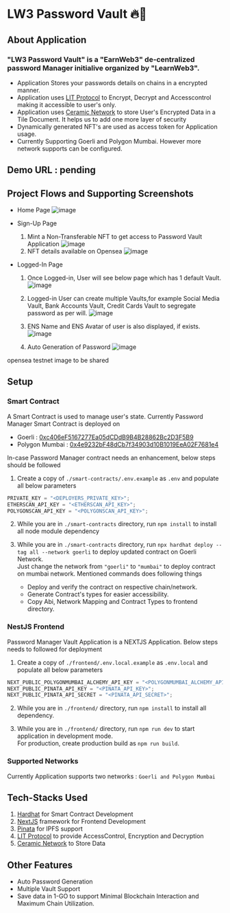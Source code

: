 # LW3 Password Vault 🔥🚀

## About Application

### "LW3 Password Vault" is a "EarnWeb3" de-centralized password Manager initialive organized by "LearnWeb3".

- Application Stores your passwords details on chains in a encrypted manner.
- Application uses [LIT Protocol](https://litprotocol.com/) to Encrypt, Decrypt and Accesscontrol making it accessible to user's only.
- Application uses [Ceramic Network](https://ceramic.network/) to store User's Encrypted Data in a Tile Document. It helps us to add one more layer of security
- Dynamically generated NFT's are used as access token for Application usage.
- Currently Supporting Goerli and Polygon Mumbai. However more network supports can be configured.

## Demo URL : pending

## Project Flows and Supporting Screenshots

- Home Page
  ![image](https://user-images.githubusercontent.com/56193257/204447597-e682c8c2-9c6a-4a87-af44-30ebd8100c50.png)

- Sign-Up Page

  1. Mint a Non-Transferable NFT to get access to Password Vault Application
     ![image](https://user-images.githubusercontent.com/56193257/204448727-21e0337e-5458-42a7-8cec-c1173087a8d7.png)
  2. NFT details available on Opensea
     ![image](https://user-images.githubusercontent.com/56193257/204449234-85353333-9245-4fb2-a706-0408f89692b0.png)

- Logged-In Page

  1. Once Logged-in, User will see below page which has 1 default Vault.
     ![image](https://user-images.githubusercontent.com/56193257/204449718-12d62a9b-d0ef-4fc3-b335-b00e563a8980.png)

  2. Logged-in User can create multiple Vaults,for example Social Media Vault, Bank Accounts Vault, Credit Cards Vault to segregate password as per will.
     ![image](https://user-images.githubusercontent.com/56193257/204450930-0ac842b1-8edd-4586-b63a-2f0bc9454f25.png)

  3. ENS Name and ENS Avatar of user is also displayed, if exists.
     ![image](https://user-images.githubusercontent.com/56193257/204451250-2f20cde4-afa0-44fa-b830-e846147ccddc.png)

  4. Auto Generation of Password
     ![image](https://user-images.githubusercontent.com/56193257/204451778-66618ccf-0f4c-49bf-b086-67d84998e529.png)

opensea testnet image to be shared

## Setup

### Smart Contract

A Smart Contract is used to manage user's state.
Currently Password Manager Smart Contract is deployed on

- Goerli : [0xc406eF5167277Ea05dCDdB9B4B28862Bc2D3F5B9](https://goerli.etherscan.io/address/0xc406ef5167277ea05dcddb9b4b28862bc2d3f5b9)
- Polygon Mumbai : [0x4e9232bF48dCb7f34903d10B1019EeA02F7681e4](https://mumbai.polygonscan.com/address/0x4e9232bf48dcb7f34903d10b1019eea02f7681e4)

In-case Password Manager contract needs an enhancement, below steps should be followed

1. Create a copy of `./smart-contracts/.env.example` as `.env` and populate all below parameters

```javascript
PRIVATE_KEY = "<DEPLOYERS_PRIVATE_KEY>";
ETHERSCAN_API_KEY = "<ETHERSCAN_API_KEY>";
POLYGONSCAN_API_KEY = "<POLYGONSCAN_API_KEY>";
```

2. While you are in `./smart-contracts` directory, run `npm install` to install all node module dependency

3. While you are in `./smart-contracts` directory, run `npx hardhat deploy --tag all --network goerli` to deploy updated contract on Goerli Network.
   <br>
   Just change the network from `"goerli"` to `"mumbai"` to deploy contract on mumbai network. Mentioned commands does following things
   - Deploy and verify the contract on respective chain/network.
   - Generate Contract's types for easier accessibility.
   - Copy Abi, Network Mapping and Contract Types to frontend directory.

### NestJS Frontend

Password Manager Vault Application is a NEXTJS Application. Below steps needs to followed for deployment

1.  Create a copy of `./frontend/.env.local.example` as `.env.local` and populate all below parameters

```javascript
NEXT_PUBLIC_POLYGONMUMBAI_ALCHEMY_API_KEY = "<POLYGONMUMBAI_ALCHEMY_API_KEY>";
NEXT_PUBLIC_PINATA_API_KEY = "<PINATA_API_KEY>";
NEXT_PUBLIC_PINATA_API_SECRET = "<PINATA_API_SECRET>";
```

2. While you are in `./frontend/` directory, run `npm install` to install all dependency.

3. While you are in `./frontend/` directory, run `npm run dev` to start application in development mode.<br>
   For production, create production build as `npm run build`.

### Supported Networks

Currently Application supports two networks : `Goerli and Polygon Mumbai`

## Tech-Stacks Used

  1.  [Hardhat](https://hardhat.org/) for Smart Contract Development
  2.  [NextJS](https://nextjs.org/) framework for Frontend Development
  3.  [Pinata](https://www.pinata.cloud/) for IPFS support
  4.  [LIT Protocol](https://litprotocol.com/) to provide AccessControl, Encryption and Decryption
  5.  [Ceramic Network](https://ceramic.network/) to Store Data

## Other Features

- Auto Password Generation
- Multiple Vault Support
- Save data in 1-GO to support Minimal Blockchain Interaction and Maximum Chain Utilization.

